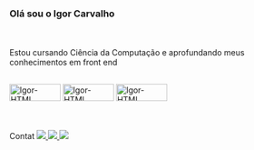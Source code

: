 <n> <h3>  Olá sou o Igor Carvalho <n/> </h3>
  <br> </br>
Estou cursando Ciência da Computação e aprofundando meus conhecimentos em front end
##
<div>
<img align="center" alt="Igor-HTML" height="30" width="90" src="https://img.shields.io/badge/HTML5-E34F26?style=for-the-badge&logo=html5&logoColor=white"> <a/>
<img align="center" alt="Igor-HTML" height="30" width="90" src="https://img.shields.io/badge/CSS3-1572B6?style=for-the-badge&logo=css3&logoColor=white"> <a/>
<img align="center" alt="Igor-HTML" height="30" width="90" src="https://img.shields.io/badge/Python-14354C?style=for-the-badge&logo=python&logoColor=white"> <a/>



</div>
<br>
<br>
<br>
<div>
  Contat
 <a href="https://www.linkedin.com/in/igorcarvalhot/" target="blank"> <img src="https://img.shields.io/badge/LinkedIn-0077B5?style=for-the-badge&logo=linkedin&logoColor=white" target=" _blank"> <a/>
 <a href="https://www.instagram.com/igodyct/" target="blank"> <img src="https://img.shields.io/badge/Instagram-E4405F?style=for-the-badge&logo=instagram&logoColor=white" target=" _blank"> <a/>
 <a href="igorcarvalhot@outlook.com" target="blank"> <img src="https://img.shields.io/badge/Microsoft_Outlook-0078D4?style=for-the-badge&logo=microsoft-outlook&logoColor=white" target=" _blank"> <a/>


</div>
   
